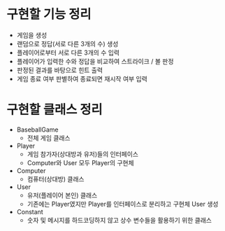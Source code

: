 # 구현할 기능 정리

- 게임을 생성
- 랜덤으로 정답(서로 다른 3개의 수) 생성
- 플레이어로부터 서로 다른 3개의 수 입력
- 플레이어가 입력한 수와 정답을 비교하여 스트라이크 / 볼 판정
- 판정된 결과를 바탕으로 힌트 출력
- 게임 종료 여부 판별하여 종료되면 재시작 여부 입력

# 구현할 클래스 정리
- BaseballGame
  - 전체 게임 클래스
- Player
  - 게임 참가자(상대방과 유저)들의 인터페이스
  - Computer와 User 모두 Player의 구현체
- Computer
  - 컴퓨터(상대방) 클래스
- User
  - 유저(플레이어 본인) 클래스
  - 기존에는 Player였지만 Player를 인터페이스로 분리하고 구현체 User 생성
- Constant
  - 숫자 및 메시지를 하드코딩하지 않고 상수 변수들을 활용하기 위한 클래스